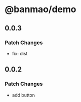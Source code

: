 # @banmao/demo

## 0.0.3

### Patch Changes

- fix: dist

## 0.0.2

### Patch Changes

- add button
